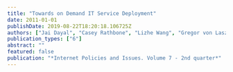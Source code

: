 ```yaml
---
title: "Towards on Demand IT Service Deployment"
date: 2011-01-01
publishDate: 2019-08-22T18:20:18.106725Z
authors: ["Jai Dayal", "Casey Rathbone", "Lizhe Wang", "Gregor von Laszewski"]
publication_types: ["6"]
abstract: ""
featured: false
publication: "*Internet Policies and Issues. Volume 7 - 2nd quarter*"
---
```


